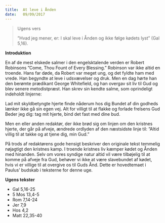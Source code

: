 ```yaml
---
title:  At leve i Ånden
date:   09/09/2017
---
```


> <p>Ugens vers</p>
>”Hvad jeg mener, er: I skal leve i Ånden og ikke følge kødets lyst” (Gal 5,16).

**Introduktion**

En af de mest elskede salmer i den engelsktalende verden er Robert Robinsons ”Come, Thou Fount of Every Blessing.” Robinson var ikke altid en troende. Hans far døde, da Robert var meget ung, og det fyldte ham med vrede. Han begyndte at leve i udsvævelser og druk. Men en dag hørte han den berømte prædikant George Whitefield, og han overgav sit liv til Gud og blev senere metodistpræst. Han skrev sin kendte salme, som oprindeligt indeholdt linjerne:

Lad mit skyldbetyngte hjerte finde nåderum hos dig 
Bundet af din godheds lænker ikke gå sin egen vej.
Alt for villigt til at flakke og forlade frelsens Gud
Beder jeg dig: tag mit hjerte, bind det fast med dine bud.

Men en eller anden redaktør, der ikke brød sig om linjen om den kristnes hjerte, der går på afveje, ændrede ordlyden af den næstsidste linje til: ”Altid villig til at takke og at tjene dig, min Gud.”

På trods af redaktørens gode hensigt beskriver den originale tekst temmelig nøjagtigt den kristnes kamp. I troende kristnes liv kæmper kødet og Ånden med hinanden. Selv om vores syndige natur altid vil være tilbøjelig til at komme på afveje fra Gud, behøver vi ikke at være slavebundet af kødet, hvis vi er villige til at overgive os til Guds Ånd. Dette er hovedtemaet i Paulus’ budskab i teksterne for denne uge.

**Ugens tekster**

* Gal 5,16-25
* 5 Mos 13,4-5
* Rom 7,14-24
* Jer 7,9
* Hos 4,2
* Matt 22,35-40
